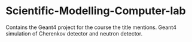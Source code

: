 # Scientific-Modelling-Computer-lab
Contains the Geant4 project for the course the title mentions. Geant4 simulation of Cherenkov detector and neutron detector.
